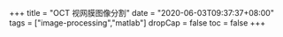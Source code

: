 +++
title = "OCT 视网膜图像分割"
date = "2020-06-03T09:37:37+08:00"
tags = ["image-processing","matlab"]
dropCap = false
toc = false
+++

